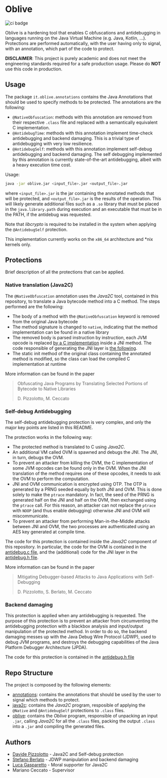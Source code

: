 # Oblive

![ci badge](https://github.com/davidepi/oblive/actions/workflows/ci.yml/badge.svg)

Oblive is a hardening tool that enables C obfuscations and antidebugging in languages running on the Java Virtual Machine (e.g. Java, Kotlin, ...).
Protections are performed automatically, with the user having only to signal, with an annotation, which part of the code to protect.

**DISCLAIMER**: This project is purely academic and does not meet the engineering standards required for a safe production usage.
Please do **NOT** use this code in production.

## Usage

The package `it.oblive.annotations` contains the Java Annotations that should be used to specify methods to be protected.
The annotations are the following:
- `@NativeObfuscation`: methods with this annotation are removed from their respective `.class` file and replaced with a semantically equivalent C implementation.
- `@AntidebugTime`: methods with this annotation implement time-check antidebugging and backend damaging. This is a trivial type of antidebugging with very low resilience.
- `@AntidebugSelf`: methods with this annotation implement self-debug antidebugging and backend damaging. The self debugging implemented by this annotation is currently state-of-the-art antidebugging, albeit with a heavy execution time cost.

Usage:
```bash
java -jar oblive.jar <input_file>.jar <output_file>.jar
```
where `<input_file>.jar` is the jar containing the annotated methods that will be protected, and `<output_file>.jar` is the results of the operation. This will likely generate additional files such as a `.so` library that must be placed in the `java.library.path` during execution and an executable that must be in the PATH, if the antidebug was requested.

Note that *libcrypto* is required to be installed in the system when applying the `@AntidebugSelf` protection.

This implementation currently works on the `x86_64` architecture and *nix kernels only.

## Protections

Brief description of all the protections that can be applied.

### Native translation (Java2C)
The `@NativeObfuscation` annotation uses the *Java2C* tool, contained in this repository, to translate a Java bytecode method into a C method.
The steps performed are the following:
- The body of a method with the `@NativeObfuscation` keyword is removed from the original Java bytecode
- The method signature is changed to `native`, indicating that the method implementation can be found in a native library
- The removed body is parsed instruction by instruction, each JVM opcode is replaced [by a C implementation](java2c/src/main/resources) inside a JNI method. The code responsible of generating the JNI layer is [the following](java2c/src/main/java/it/oblive/CSourceGenerator.java).
- The static init method of the original class containing the annotated method is modified, so the class can load the compiled C implementation at runtime

More information can be found in the paper
> Obfuscating Java Programs by Translating Selected Portions of Bytecode to Native Libraries
>
> D. Pizzolotto, M. Ceccato
>

### Self-debug Antidebugging
The self-debug antidebugging protection is very complex, and only the major key points are
listed in this README.

The protection works in the following way:
- The protected method is translated to C using *Java2C*.
- An additional VM called OVM is spawned and debugs the JNI. The JNI, in turn, debugs the OVM.
- To prevent an attacker from killing the OVM, the C implementation of some JVM opcodes can be found only in the OVM. When the JNI translation of the method requires one of these opcodes, it needs to ask the OVM to perform the computation.
- JNI and OVM communication is encrypted using OTP. The OTP is generated by a PRNG seeded equally by both JNI and OVM. This is done solely to make the `ptrace` mandatory. In fact, the seed of the PRNG is generated half on the JNI and half on the OVM, then exchanged using the `ptrace` call. For this reason, an attacker can not replace the `ptrace` with `NOOP` (and thus enable debugging) otherwise JNI and OVM will miscommunicate.
- To prevent an attacker from performing Man-in-the-Middle attacks between JNI and OVM, the two processes are authenticated using an AES key generated at compile time.

The code for this protection is contained inside the *Java2C* component of this repository.
In particular, the code for the OVM is contained in the [antidebug.c file](java2c/src/main/resources/antidebug.c), and the (additional) code for the JNI layer in the [antidebug.h file](java2c/src/main/resources/antidebug.h).

More information can be found in the paper
> Mitigating Debugger-based Attacks to Java Applications with Self-Debugging
>
> D. Pizzolotto, S. Berlato, M. Ceccato
>

### Backend damaging

This protection is applied when any antidebugging is requested. The purpose of this protection is to prevent an attacker
from circumventing the antidebugging protection with a blackbox analysis and input/output manipulation of the protected method.
In order to do so, the backend damaging messes up with the Java Debug Wire Protocol (JDWP), used to debug JVM programs, and destroys the debugging capabilities of the Java Platform Debugger Architecture (JPDA).

The code for this protection is contained in the [antidebug.h file](java2c/src/main/resources/antidebug.h)

## Repo Structure

The project is composed by the following elements:
- [annotations](annotations): contains the annotations that should be used by the user to signal which methods to protect.
- [java2c](java2c): contains the *Java2C* program, resposible of applying the `@Native` and `@AntidebugSelf` protections to `.class` files.
- [oblive](oblive): contains the *Oblive* program, responsible of unpacking an input `.jar`, calling *Java2C* for all the `.class` files, packing the output `.class` into a `.jar` and compiling the generated files.

## Authors

- [Davide Pizzolotto](https://github.com/davidepi) - Java2C and Self-debug protection
- [Stefano Berlato](https://github.com/StefanoBerlato) - JDWP manipulation and backend damaging
- [Luca Gasparetto](https://github.com/LucaGaspa) - Moral supporter for Java2C
- Mariano Ceccato - Supervisor

